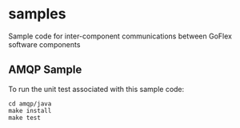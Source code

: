 # samples
Sample code for inter-component communications between GoFlex software components


## AMQP Sample
To run the unit test associated with this sample code:

```
cd amqp/java
make install
make test
```

